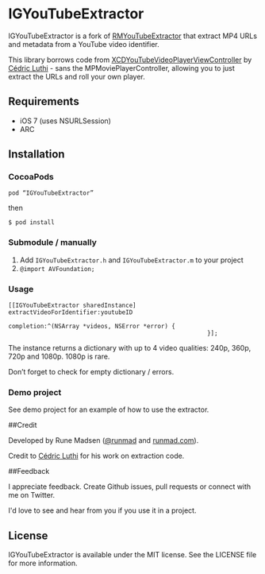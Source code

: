# IGYouTubeExtractor

IGYouTubeExtractor is a fork of [RMYouTubeExtractor] that extract MP4 URLs and metadata from a YouTube video identifier.

This library borrows code from [XCDYouTubeVideoPlayerViewController] by [Cédric Luthi] - sans the MPMoviePlayerController, allowing you to just extract the URLs and roll your own player. 

## Requirements

- iOS 7 (uses NSURLSession)
- ARC

## Installation

### CocoaPods

````
pod “IGYouTubeExtractor”
````

then

````
$ pod install
````

### Submodule / manually

1. Add `IGYouTubeExtractor.h` and `IGYouTubeExtractor.m` to your project
2. `@import AVFoundation;`

### Usage

```objc
[[IGYouTubeExtractor sharedInstance] extractVideoForIdentifier:youtubeID
                                                    completion:^(NSArray *videos, NSError *error) {
                                                        }];
```

The instance returns a dictionary with up to 4 video qualities: 240p, 360p, 720p and 1080p. 1080p is rare.

Don’t forget to check for empty dictionary / errors.

### Demo project

See demo project for an example of how to use the extractor.

##Credit

Developed by Rune Madsen ([@runmad] and [runmad.com]).

Credit to [Cédric Luthi] for his work on extraction code.

##Feedback

I appreciate feedback. Create Github issues, pull requests or connect with me on Twitter.

I'd love to see and hear from you if you use it in a project.

## License

IGYouTubeExtractor is available under the MIT license. See the LICENSE file for more information.

[RMYouTubeExtractor]: https://github.com/runmad/RMYouTubeExtractor
[XCDYouTubeVideoPlayerViewController]: https://github.com/0xced/XCDYouTubeVideoPlayerViewController
[@runmad]: http://www.twitter.com/runmad
[runmad.com]: http://www.runmad.com
[Cédric Luthi]: http://github.com/0xced
